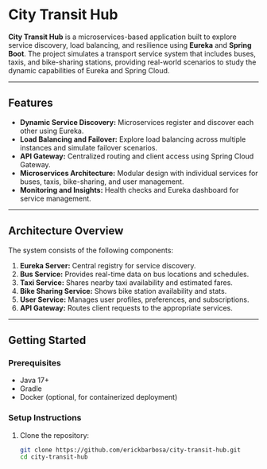# City Transit Hub

**City Transit Hub** is a microservices-based application built to explore service discovery, load balancing, and resilience using **Eureka** and **Spring Boot**. The project simulates a transport service system that includes buses, taxis, and bike-sharing stations, providing real-world scenarios to study the dynamic capabilities of Eureka and Spring Cloud.

---

## Features

- **Dynamic Service Discovery:** Microservices register and discover each other using Eureka.
- **Load Balancing and Failover:** Explore load balancing across multiple instances and simulate failover scenarios.
- **API Gateway:** Centralized routing and client access using Spring Cloud Gateway.
- **Microservices Architecture:** Modular design with individual services for buses, taxis, bike-sharing, and user management.
- **Monitoring and Insights:** Health checks and Eureka dashboard for service management.

---

## Architecture Overview

The system consists of the following components:

1. **Eureka Server:** Central registry for service discovery.
2. **Bus Service:** Provides real-time data on bus locations and schedules.
3. **Taxi Service:** Shares nearby taxi availability and estimated fares.
4. **Bike Sharing Service:** Shows bike station availability and stats.
5. **User Service:** Manages user profiles, preferences, and subscriptions.
6. **API Gateway:** Routes client requests to the appropriate services.

---

## Getting Started

### Prerequisites
- Java 17+
- Gradle
- Docker (optional, for containerized deployment)

### Setup Instructions
1. Clone the repository:
   ```bash
   git clone https://github.com/erickbarbosa/city-transit-hub.git
   cd city-transit-hub
